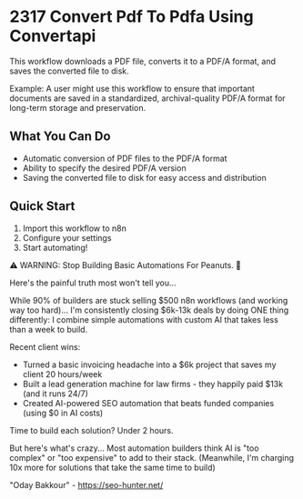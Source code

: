 # 2317 Convert Pdf To Pdfa Using Convertapi

This workflow downloads a PDF file, converts it to a PDF/A format, and saves the converted file to disk.

Example: A user might use this workflow to ensure that important documents are saved in a standardized, archival-quality PDF/A format for long-term storage and preservation.

## What You Can Do
- Automatic conversion of PDF files to the PDF/A format
- Ability to specify the desired PDF/A version
- Saving the converted file to disk for easy access and distribution

## Quick Start
1. Import this workflow to n8n
2. Configure your settings
3. Start automating!

⚠️ WARNING: Stop Building Basic Automations For Peanuts. 🚫

Here's the painful truth most won't tell you...

While 90% of builders are stuck selling $500 n8n workflows (and working way too hard)...
I'm consistently closing $6k-13k deals by doing ONE thing differently:
I combine simple automations with custom AI that takes less than a week to build.

Recent client wins:
* Turned a basic invoicing headache into a $6k project that saves my client 20 hours/week
* Built a lead generation machine for law firms - they happily paid $13k (and it runs 24/7)
* Created AI-powered SEO automation that beats funded companies (using $0 in AI costs)

Time to build each solution? Under 2 hours.

But here's what's crazy...
Most automation builders think AI is "too complex" or "too expensive" to add to their stack.
(Meanwhile, I'm charging 10x more for solutions that take the same time to build)

"Oday Bakkour" - https://seo-hunter.net/
